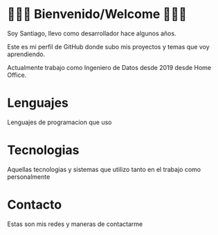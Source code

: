 # 👋👋👋 Bienvenido/Welcome 👋👋👋

Soy Santiago, llevo como desarrollador hace algunos años. 

Este es mi perfil de GitHub donde subo mis proyectos y temas que voy aprendiendo.

Actualmente trabajo como Ingeniero de Datos desde 2019 desde Home Office.

# Lenguajes
  Lenguajes de programacion que uso
  
# Tecnologias
  Aquellas tecnologias y sistemas que utilizo tanto en el trabajo como personalmente

# Contacto
  Estas son mis redes y maneras de contactarme
  
  

